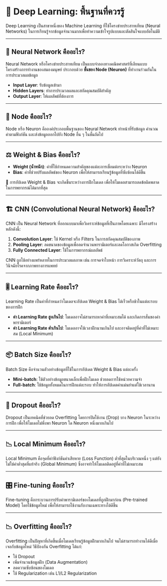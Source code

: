 
# 🧠 Deep Learning: พื้นฐานที่ควรรู้

Deep Learning เป็นสาขาหนึ่งของ Machine Learning ที่ใช้โครงข่ายประสาทเทียม (Neural Networks) ในการเรียนรู้จากข้อมูลจำนวนมากเพื่อทำความเข้าใจรูปแบบและตัดสินใจแบบอัตโนมัติ

---

## 🔗 Neural Network คืออะไร?
Neural Network หรือโครงข่ายประสาทเทียม เป็นแบบจำลองทางคณิตศาสตร์ที่เลียนแบบโครงสร้างการทำงานของสมองมนุษย์ ประกอบด้วย **ชั้นของ Node (Neuron)** ที่ทำงานร่วมกันในการประมวลผลข้อมูล

- **Input Layer**: รับข้อมูลเข้ามา
- **Hidden Layers**: ทำการประมวลผลและสกัดคุณสมบัติสำคัญ
- **Output Layer**: ให้ผลลัพธ์ที่ต้องการ

---

## 🔘 Node คืออะไร?
Node หรือ Neuron คือองค์ประกอบพื้นฐานของ Neural Network ทำหน้าที่รับข้อมูล คำนวณค่าตามฟังก์ชัน และส่งข้อมูลออกไปยัง Node อื่น ๆ ในชั้นถัดไป

---

## ⚖️ Weight & Bias คืออะไร?
- **Weight (น้ำหนัก)**: ค่าที่ใช้กำหนดความสำคัญของแต่ละการเชื่อมต่อระหว่าง Neuron
- **Bias**: ค่าที่ช่วยปรับผลลัพธ์ของ Neuron เพื่อให้สามารถเรียนรู้ข้อมูลที่ซับซ้อนได้ดีขึ้น

📌 การอัปเดต Weight & Bias จะเกิดขึ้นระหว่างการฝึกโมเดล เพื่อให้โมเดลสามารถลดข้อผิดพลาดในการพยากรณ์ได้มากที่สุด

---

## 🏗️ CNN (Convolutional Neural Network) คืออะไร?
CNN เป็น Neural Network ที่ออกแบบมาเพื่อวิเคราะห์ข้อมูลที่เป็นภาพโดยเฉพาะ มีโครงสร้างหลักดังนี้:
1. **Convolution Layer**: ใช้ Kernel หรือ Filters ในการสกัดคุณสมบัติของภาพ
2. **Pooling Layer**: ลดขนาดของข้อมูลเพื่อลดจำนวนพารามิเตอร์และลดโอกาสเกิด Overfitting
3. **Fully Connected Layer**: ใช้ในการพยากรณ์ผลลัพธ์

CNN ถูกใช้อย่างแพร่หลายในการประมวลผลภาพ เช่น การจดจำใบหน้า การวิเคราะห์วัตถุ และการวินิจฉัยโรคจากภาพทางการแพทย์

---

## 🎚️ Learning Rate คืออะไร?
Learning Rate เป็นค่าที่กำหนดว่าโมเดลจะอัปเดต Weight & Bias ได้เร็วหรือช้าในแต่ละรอบของการฝึก
- **ค่า Learning Rate สูงเกินไป**: โมเดลอาจไม่สามารถหาค่าที่เหมาะสมได้ และเกิดการสั่นของค่าพารามิเตอร์
- **ค่า Learning Rate ต่ำเกินไป**: โมเดลอาจใช้เวลาฝึกนานเกินไป และอาจติดอยู่ที่ค่าที่ไม่เหมาะสม (Local Minimum)

---

## 📦 Batch Size คืออะไร?
Batch Size คือจำนวนตัวอย่างข้อมูลที่ใช้ในการอัปเดต Weight & Bias แต่ละครั้ง
- **Mini-batch**: ใช้ตัวอย่างข้อมูลขนาดเล็กเพื่อฝึกโมเดล ช่วยลดการใช้หน่วยความจำ
- **Full-batch**: ใช้ข้อมูลทั้งหมดในการฝึกแต่ละรอบ ทำให้การอัปเดตค่าแม่นยำแต่ใช้เวลานาน

---

## 🚫 Dropout คืออะไร?
Dropout เป็นเทคนิคที่ช่วยลด Overfitting โดยการปิดใช้งาน (Drop) บาง Neuron ในระหว่างการฝึก เพื่อให้โมเดลไม่พึ่งพา Neuron ใด Neuron หนึ่งมากเกินไป

---

## 📉 Local Minimum คืออะไร?
Local Minimum คือจุดที่ค่าฟังก์ชันค่าเสียหาย (Loss Function) ต่ำที่สุดในบริเวณหนึ่ง ๆ แต่ยังไม่ใช่ค่าต่ำสุดที่แท้จริง (Global Minimum) ซึ่งอาจทำให้โมเดลติดอยู่ที่ค่าที่ไม่เหมาะสม

---

## 🎛️ Fine-tuning คืออะไร?
Fine-tuning คือกระบวนการปรับค่าพารามิเตอร์ของโมเดลที่ถูกฝึกมาก่อน (Pre-trained Model) โดยใช้ข้อมูลใหม่ เพื่อให้สามารถใช้งานกับงานเฉพาะทางได้ดีขึ้น

---

## 📉 Overfitting คืออะไร?
Overfitting เป็นปัญหาที่เกิดขึ้นเมื่อโมเดลเรียนรู้ข้อมูลฝึกมากเกินไป จนไม่สามารถทำงานได้ดีเมื่อเจอกับข้อมูลใหม่ วิธีป้องกัน Overfitting ได้แก่:
- ใช้ Dropout
- เพิ่มจำนวนข้อมูลฝึก (Data Augmentation)
- ลดความซับซ้อนของโมเดล
- ใช้ Regularization เช่น L1/L2 Regularization

---


